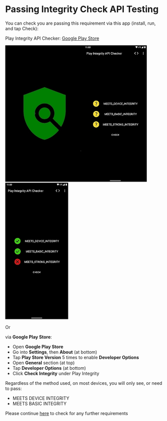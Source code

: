# Passing Integrity Check API Testing</h2></li>

You can check you are passing this requirement via this app (install, run, and tap Check): 

Play Integrity API Checker: [Google Play Store](https://play.google.com/store/apps/details?id=gr.nikolasspyr.integritycheck)

![play integrity check app logo](image/integritylogo.jpg?raw=true)![play integrity check app screenshot1](image/integrity1.jpg?raw=true)![play integrity check app screenshot2](image/integrity2.jpg?raw=true)

Or 

via **Google Play Store**:

- Open **Google Play Store**
- Go into **Settings**, then **About** (at bottom)
- Tap **Play Store Version** 5 times to enable **Developer Options**
- Open **General** section (at top)
- Tap **Developer Options** (at bottom)
- Click **Check Integrity** under Play Integrity

Regardless of the method used, on most devices, you will only see, or need to pass:

- MEETS DEVICE INTEGRITY
- MEETS BASIC INTEGRITY

Please continue [here](README.md#requirements) to check for any further requirements 
